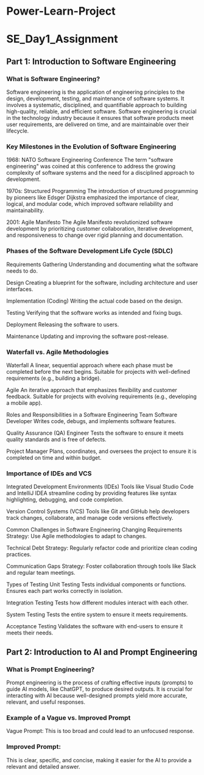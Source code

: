 # Power-Learn-Project

# SE_Day1_Assignment
## Part 1: Introduction to Software Engineering
### What is Software Engineering?
Software engineering is the application of engineering principles to the design, development, testing, and maintenance of software systems. It involves a systematic, disciplined, and quantifiable approach to building high-quality, reliable, and efficient software. Software engineering is crucial in the technology industry because it ensures that software products meet user requirements, are delivered on time, and are maintainable over their lifecycle.

### Key Milestones in the Evolution of Software Engineering
1968: NATO Software Engineering Conference
The term "software engineering" was coined at this conference to address the growing complexity of software systems and the need for a disciplined approach to development.

1970s: Structured Programming
The introduction of structured programming by pioneers like Edsger Dijkstra emphasized the importance of clear, logical, and modular code, which improved software reliability and maintainability.

2001: Agile Manifesto
The Agile Manifesto revolutionized software development by prioritizing customer collaboration, iterative development, and responsiveness to change over rigid planning and documentation.

### Phases of the Software Development Life Cycle (SDLC)
Requirements Gathering
Understanding and documenting what the software needs to do.

Design
Creating a blueprint for the software, including architecture and user interfaces.

Implementation (Coding)
Writing the actual code based on the design.

Testing
Verifying that the software works as intended and fixing bugs.

Deployment
Releasing the software to users.

Maintenance
Updating and improving the software post-release.

### Waterfall vs. Agile Methodologies
Waterfall
A linear, sequential approach where each phase must be completed before the next begins. Suitable for projects with well-defined requirements (e.g., building a bridge).

Agile
An iterative approach that emphasizes flexibility and customer feedback. Suitable for projects with evolving requirements (e.g., developing a mobile app).

Roles and Responsibilities in a Software Engineering Team
Software Developer
Writes code, debugs, and implements software features.

Quality Assurance (QA) Engineer
Tests the software to ensure it meets quality standards and is free of defects.

Project Manager
Plans, coordinates, and oversees the project to ensure it is completed on time and within budget.

### Importance of IDEs and VCS
Integrated Development Environments (IDEs)
Tools like Visual Studio Code and IntelliJ IDEA streamline coding by providing features like syntax highlighting, debugging, and code completion.

Version Control Systems (VCS)
Tools like Git and GitHub help developers track changes, collaborate, and manage code versions effectively.

Common Challenges in Software Engineering
Changing Requirements
Strategy: Use Agile methodologies to adapt to changes.

Technical Debt
Strategy: Regularly refactor code and prioritize clean coding practices.

Communication Gaps
Strategy: Foster collaboration through tools like Slack and regular team meetings.

Types of Testing
Unit Testing
Tests individual components or functions. Ensures each part works correctly in isolation.

Integration Testing
Tests how different modules interact with each other.

System Testing
Tests the entire system to ensure it meets requirements.

Acceptance Testing
Validates the software with end-users to ensure it meets their needs.

## Part 2: Introduction to AI and Prompt Engineering
### What is Prompt Engineering?
Prompt engineering is the process of crafting effective inputs (prompts) to guide AI models, like ChatGPT, to produce desired outputs. It is crucial for interacting with AI because well-designed prompts yield more accurate, relevant, and useful responses.

### Example of a Vague vs. Improved Prompt
Vague Prompt:
This is too broad and could lead to an unfocused response.

### Improved Prompt:
This is clear, specific, and concise, making it easier for the AI to provide a relevant and detailed answer.
